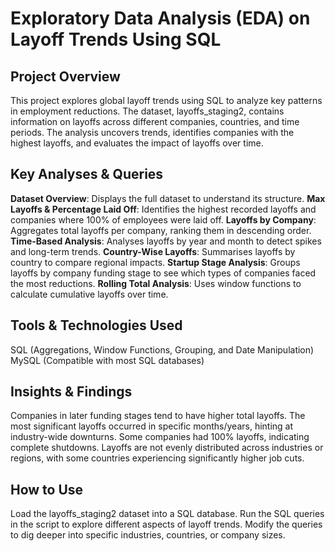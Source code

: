 # Exploratory Data Analysis (EDA) on Layoff Trends Using SQL
## Project Overview
This project explores global layoff trends using SQL to analyze key patterns in employment reductions. The dataset, layoffs_staging2, contains information on layoffs across different companies, countries, and time periods. The analysis uncovers trends, identifies companies with the highest layoffs, and evaluates the impact of layoffs over time.

## Key Analyses & Queries
**Dataset Overview**: Displays the full dataset to understand its structure.
**Max Layoffs & Percentage Laid Off**: Identifies the highest recorded layoffs and companies where 100% of employees were laid off.
**Layoffs by Company**: Aggregates total layoffs per company, ranking them in descending order.
**Time-Based Analysis**: Analyses layoffs by year and month to detect spikes and long-term trends.
**Country-Wise Layoffs**: Summarises layoffs by country to compare regional impacts.
**Startup Stage Analysis**: Groups layoffs by company funding stage to see which types of companies faced the most reductions.
**Rolling Total Analysis**: Uses window functions to calculate cumulative layoffs over time.

## Tools & Technologies Used
SQL (Aggregations, Window Functions, Grouping, and Date Manipulation)
MySQL (Compatible with most SQL databases)

## Insights & Findings
Companies in later funding stages tend to have higher total layoffs.
The most significant layoffs occurred in specific months/years, hinting at industry-wide downturns.
Some companies had 100% layoffs, indicating complete shutdowns.
Layoffs are not evenly distributed across industries or regions, with some countries experiencing significantly higher job cuts.

## How to Use
Load the layoffs_staging2 dataset into a SQL database.
Run the SQL queries in the script to explore different aspects of layoff trends.
Modify the queries to dig deeper into specific industries, countries, or company sizes.
